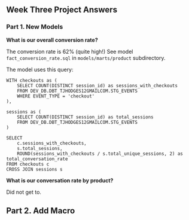 ## Week Three Project Answers

### Part 1. New Models
**What is our overall conversion rate?**

The conversion rate is 62% (quite high!) See model `fact_conversion_rate.sql` in `models/marts/product` subdirectory.

The model uses this query:
```
WITH checkouts as (
    SELECT COUNT(DISTINCT session_id) as sessions_with_checkouts
    FROM DEV_DB.DBT_TJHODGES12GMAILCOM.STG_EVENTS
    WHERE EVENT_TYPE = 'checkout'
),

sessions as (
    SELECT COUNT(DISTINCT session_id) as total_sessions
    FROM DEV_DB.DBT_TJHODGES12GMAILCOM.STG_EVENTS
)

SELECT
    c.sessions_with_checkouts,
    s.total_sessions,
    ROUND(sessions_with_checkouts / s.total_unique_sessions, 2) as total_conversation_rate
FROM checkouts c
CROSS JOIN sessions s
```

**What is our conversation rate by product?**

Did not get to.


## Part 2. Add Macro


